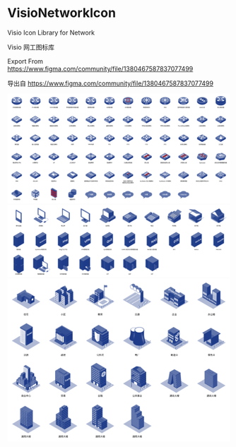 # VisioNetworkIcon
Visio Icon Library for Network

Visio 网工图标库

Export From <https://www.figma.com/community/file/1380467587837077499>

导出自 <https://www.figma.com/community/file/1380467587837077499>

![p1](/DeepBlue/Slice%201.svg)
![p2](/DeepBlue/Slice%202.svg)
![p3](/DeepBlue/Slice%203.svg)